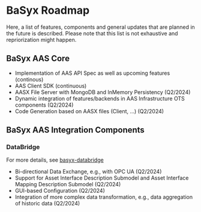 # BaSyx Roadmap
Here, a list of features, components and general updates that are planned in the future is described. Please note that this list is not exhaustive and repriorization might happen.

## BaSyx AAS Core
- Implementation of AAS API Spec as well as upcoming features (continous)
- AAS Client SDK (continuous)
- AASX File Server with MongoDB and InMemory Persistency (Q2/2024)
- Dynamic integration of features/backends in AAS Infrastructure OTS components (Q2/2024)
- Code Generation based on AASX files (Client, ...) (Q2/2024)

## BaSyx AAS Integration Components
### DataBridge 
For more details, see [basyx-databridge](https://github.com/eclipse-basyx/basyx-databridge)
- Bi-directional Data Exchange, e.g., with OPC UA (Q2/2024)
- Support for Asset Interface Description Submodel and Asset Interface Mapping Description Submodel (Q2/2024)
- GUI-based Configuration (Q2/2024)
- Integration of more complex data transformation, e.g., data aggregation of historic data (Q2/2024)

